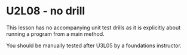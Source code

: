 # U2L08 - no drill

This lesson has no accompanying unit test drills as it is explicitly about running a program from a main method.

You should be manually tested after U3L05 by a foundations instructor.
